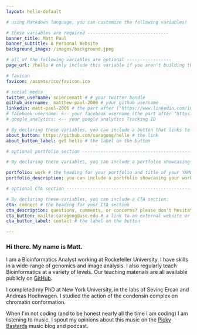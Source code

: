 ```yaml
---
layout: hello-default

# using Markdown language, you can customize the following variables!

# these variables are required -------------------------------
banner_title: Matt Paul
banner_subtitle: A Personal Website
background_image: /images/background.jpeg

# all of the following variables are optional -----------------
page_url: /hello # only include this variable if you aren't building the page to your primary domain 

# favicon
favicon: /assets/ico/favicon.ico

# social media
twitter_username: sciencematt # # your twitter handle
github_username:  matthew-paul-2006 # your github username
linkedin: matt-paul-2006 # the part after ("https://www.linkedin.com/in/...")
# facebook_username: <-- your facebook username (the part after "https://www.facebook.com/...")
# google_analytics: <-- your google analytics Tracking ID

# By declaring these variables, you can include a button that links to an external website or to media.
about_button: https://github.com/saragong/hello # the link
about_button_label: get hello # the label on the button

# optional portfolio section ------------------------------------------

# By declaring these variables, you can include a portfolio showcasing your work and organize your portfolio's items into a custom layout, all without adding any CSS. In addition, you must 1) create an HTML file in the_includes folder for each project with the text you'd like to display, and 2) create a YAML file in the _data folder describing the order in which each project should be shown and categorized. See `/includes/example.html` and `/_data/work.yml` for examples.

portfolio: work # the heading for your portfolio and title of your YAML file
portfolio_description: you can include a portfolio showcasing your work and organize your portfolio's items into a custom layout, all without adding any CSS. # a description to be desplayed below the heading and above the content

# optional CTA section --------------------------------------------------

# By declaring these variables, you can include a CTA section.
cta: connect # the heading for your CTA section
cta_description: questions, comments, or concerns? please don't hesitate to reach out. # a description to be desplayed below the heading and above the content
cta_button: mailto:saragong@usc.edu # a link to an external website or to media
cta_button_label: contact # the label on the button

---			
```

[//]: # (write a bit about yourself here)

### Hi there. My name is Matt. 

I am a Bioinformatics Analyst working at Rockefeller University. I have skills in a wide-range of genomics and image analysis. I also regularly teach Bioinformatics at a variety of levels. Our teaching materials are all available publicly on [GitHub](https://rockefelleruniversity.github.io/).

I completed my PhD at New York University, in the labs of Sevinç Ercan and Andreas Hochwagen. I studied the action of the condensin complex on chromatin conformation. 

When I'm not coding (and to be honest nearly all the time I am coding) I am listening to music. I spout my opinions about this music on the [Picky Bastards](www.pickybs.com) music blog and podcast. 



  
  

